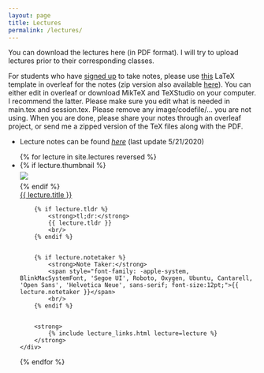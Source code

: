 ```yaml
---
layout: page
title: Lectures
permalink: /lectures/
---
```


You can download the lectures here (in PDF format). I will try to upload lectures prior to their corresponding classes.

For students who have [signed up](https://www.signupgenius.com/go/20f0b4da9a72fa1fa7-advanced) to take notes, please use [this](https://www.overleaf.com/latex/templates/iust-student-course-note-template/pgcyqhkkxcqr) LaTeX template in overleaf for the notes (zip version also available [here](static_files/Notes_Template.zip)). You can either edit in overleaf or download MikTeX and TeXStudio on your computer. I recommend the latter. Please make sure you edit what is needed in main.tex and session.tex. Please remove any image/codefile/... you are not using. When you are done, please share your notes through an overleaf project, or send me a zipped version of the TeX files along with the PDF.

* Lecture notes can be found [*here*](static_files/LectureNotes.pdf) (last update 5/21/2020)


<ul id="archive">
{% for lecture in site.lectures reversed %}
<li class="archiveposturl" style="background: transparent">
<div class="lecture-container">
    {% if lecture.thumbnail %}
    <div class="thumbnail">
      <div class="center-cropped" style="margin-top:5px;margin-bottom:5px;background-image: url('{{ lecture.thumbnail | prepend: site.baseurl }}');">
        <img src="{{ lecture.thumbnail | prepend: site.baseurl }}"/>
      </div>
    </div>
    {% endif %}
    <div class="content">
        <span><a href="
            {% if lecture.slides contains '://' %}
              {{ lecture.slides }} 
            {% else %}
              {{ lecture.slides | prepend: site.baseurl }} 
            {% endif %}">{{ lecture.title }}</a>
        </span><br>

        {% if lecture.tldr %}
            <strong>tl;dr:</strong> 
            {{ lecture.tldr }}
            <br/>
        {% endif %}


        {% if lecture.notetaker %}
            <strong>Note Taker:</strong>
            <span style="font-family: -apple-system, BlinkMacSystemFont, 'Segoe UI', Roboto, Oxygen, Ubuntu, Cantarell, 'Open Sans', 'Helvetica Neue', sans-serif; font-size:12pt;">{{ lecture.notetaker }}</span>
            <br/>
        {% endif %}


        <strong>
            {% include lecture_links.html lecture=lecture %}
        </strong>
    </div>
</div>
</li>
{% endfor %}
</ul>